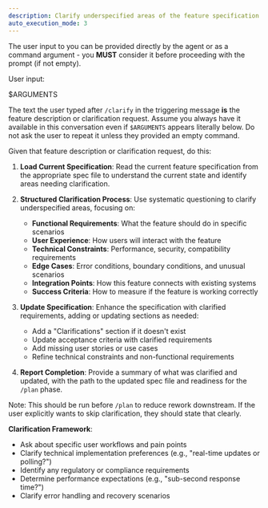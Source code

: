 ```yaml
---
description: Clarify underspecified areas of the feature specification before planning.
auto_execution_mode: 3
---
```


The user input to you can be provided directly by the agent or as a command argument - you **MUST** consider it before proceeding with the prompt (if not empty).

User input:

$ARGUMENTS

The text the user typed after `/clarify` in the triggering message **is** the feature description or clarification request. Assume you always have it available in this conversation even if `$ARGUMENTS` appears literally below. Do not ask the user to repeat it unless they provided an empty command.

Given that feature description or clarification request, do this:

1. **Load Current Specification**: Read the current feature specification from the appropriate spec file to understand the current state and identify areas needing clarification.

2. **Structured Clarification Process**: Use systematic questioning to clarify underspecified areas, focusing on:
   - **Functional Requirements**: What the feature should do in specific scenarios
   - **User Experience**: How users will interact with the feature
   - **Technical Constraints**: Performance, security, compatibility requirements
   - **Edge Cases**: Error conditions, boundary conditions, and unusual scenarios
   - **Integration Points**: How this feature connects with existing systems
   - **Success Criteria**: How to measure if the feature is working correctly

3. **Update Specification**: Enhance the specification with clarified requirements, adding or updating sections as needed:
   - Add a "Clarifications" section if it doesn't exist
   - Update acceptance criteria with clarified requirements
   - Add missing user stories or use cases
   - Refine technical constraints and non-functional requirements

4. **Report Completion**: Provide a summary of what was clarified and updated, with the path to the updated spec file and readiness for the `/plan` phase.

Note: This should be run before `/plan` to reduce rework downstream. If the user explicitly wants to skip clarification, they should state that clearly.

**Clarification Framework**:
- Ask about specific user workflows and pain points
- Clarify technical implementation preferences (e.g., "real-time updates or polling?")
- Identify any regulatory or compliance requirements
- Determine performance expectations (e.g., "sub-second response time?")
- Clarify error handling and recovery scenarios
